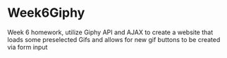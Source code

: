 # Week6Giphy
Week 6 homework, utilize Giphy API and AJAX to create a website that loads some preselected Gifs and allows for new gif buttons to be created via form input
